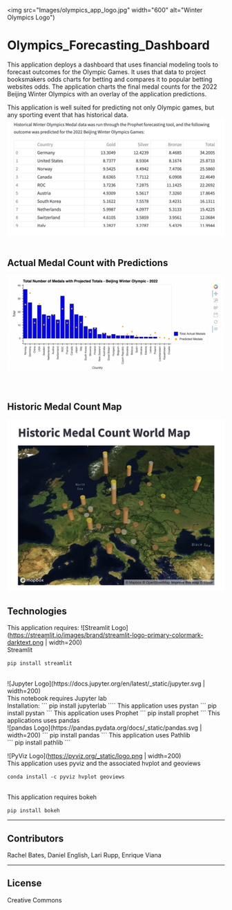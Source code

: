 
<img src="Images/olympics_app_logo.jpg"  width="600" alt="Winter Olympics Logo") 
# Olympics_Forecasting_Dashboard
This application deploys a dashboard that uses financial modeling tools to forecast outcomes for the Olympic Games. It uses that data to project booksmakers odds charts for betting and compares it to popular betting websites odds.  The application charts the final medal counts for the 2022 Beijing Winter Olympics with an overlay of the application predictions.

This application is well suited for predicting not only Olympic games, but any sporting event that has historical data.
<img src="Images/overall_medal_count_prediction.jpg" width="600" alt="Overall Medal Count Prediction">
<br><br>

## Actual Medal Count with Predictions
<img src="Images/total_number_of_medals_with_projected_totals.jpg" width="600" alt="Actual Total Number of Medals with Projected Totals">
<br><br>

<img src="">

## Historic Medal Count Map
<img src="Images/historic_medal_count_map.jpg" width="600" alt="Historic Medal Count Map">


## Technologies
This application requires:
![Streamlit Logo](https://streamlit.io/images/brand/streamlit-logo-primary-colormark-darktext.png | width=200)
<br>Streamlit
<br>
```
pip install streamlit
```
<br>
![Jupyter Logo](https://docs.jupyter.org/en/latest/_static/jupyter.svg | width=200)
<br>This notebook requires Jupyter lab
<br>Installation:
```
pip install jupyterlab
````
This application uses pystan
```
pip install pystan
```
This application uses Prophet
```
pip install prophet
```
This applications uses pandas<br>
![pandas Logo](https://pandas.pydata.org/docs/_static/pandas.svg | width=200)
```
pip install pandas
```
This application uses Pathlib<br>
```
pip install pathlib
```

![PyViz Logo](https://pyviz.org/_static/logo.png | width=200)
<br>This application uses pyviz and the associated hvplot and geoviews
```
conda install -c pyviz hvplot geoviews
```
<br>This application requires bokeh
```
pip install bokeh
```


---
## Contributors
Rachel Bates,
Daniel English,
Lari Rupp,
Enrique Viana

---

## License
Creative Commons


